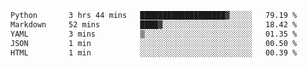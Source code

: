 <!--START_SECTION:waka-->

```txt
Python       3 hrs 44 mins   ███████████████████▓░░░░░   79.19 %
Markdown     52 mins         ████▓░░░░░░░░░░░░░░░░░░░░   18.42 %
YAML         3 mins          ▒░░░░░░░░░░░░░░░░░░░░░░░░   01.35 %
JSON         1 min           ░░░░░░░░░░░░░░░░░░░░░░░░░   00.50 %
HTML         1 min           ░░░░░░░░░░░░░░░░░░░░░░░░░   00.39 %
```

<!--END_SECTION:waka-->

